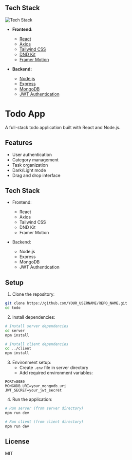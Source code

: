 ## Tech Stack

![Tech Stack](https://github.com/YOUR_USERNAME/REPO_NAME/raw/main/path/to/tech-stack.svg)

- **Frontend:**
  - [React](https://reactjs.org/)
  - [Axios](https://axios-http.com/)
  - [Tailwind CSS](https://tailwindcss.com/)
  - [DND Kit](https://dndkit.com/)
  - [Framer Motion](https://www.framer.com/motion/)

- **Backend:**
  - [Node.js](https://nodejs.org/)
  - [Express](https://expressjs.com/)
  - [MongoDB](https://www.mongodb.com/)
  - [JWT Authentication](https://jwt.io/)

# Todo App

A full-stack todo application built with React and Node.js.

## Features

- User authentication
- Category management
- Task organization
- Dark/Light mode
- Drag and drop interface

## Tech Stack

- Frontend:
  - React
  - Axios
  - Tailwind CSS
  - DND Kit
  - Framer Motion

- Backend:
  - Node.js
  - Express
  - MongoDB
  - JWT Authentication

## Setup

1. Clone the repository:
```bash
git clone https://github.com/YOUR_USERNAME/REPO_NAME.git
cd todo
```

2. Install dependencies:
```bash
# Install server dependencies
cd server
npm install

# Install client dependencies
cd ../client
npm install
```

3. Environment setup:
   - Create `.env` file in server directory
   - Add required environment variables:
```env
PORT=8080
MONGODB_URI=your_mongodb_uri
JWT_SECRET=your_jwt_secret
```

4. Run the application:
```bash
# Run server (from server directory)
npm run dev

# Run client (from client directory)
npm run dev
```

## License

MIT
